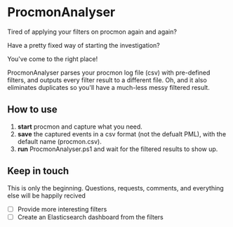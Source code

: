 # ProcmonAnalyser

Tired of applying your filters on procmon again and again?

Have a pretty fixed way of starting the investigation?

You've come to the right place!

ProcmonAnalyser parses your procmon log file (csv) with pre-defined filters, and outputs every filter result to a different file.
Oh, and it also eliminates duplicates so you'll have a much-less messy filtered result.

## How to use
1. **start** procmon and capture what you need.
2. **save** the captured events in a csv format (not the defualt PML), with the default name (procmon.csv).
3. **run** ProcmonAnalyser.ps1 and wait for the filtered results to show up.

## Keep in touch
This is only the beginning. Questions, requests, comments, and everything else will be happily recived

- [ ] Provide more interesting filters
- [ ] Create an Elasticsearch dashboard from the filters
